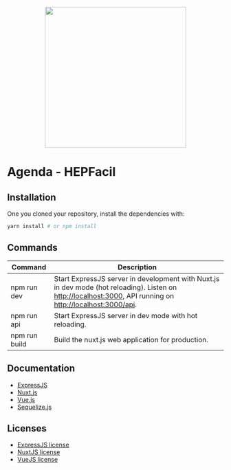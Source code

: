 <p align="center"><img width="328px" src="https://nuxtjs.org/logos/nuxt.svg"></p>

# Agenda - HEPFacil

## Installation

One you cloned your repository, install the dependencies with:

```bash
yarn install # or npm install
```

## Commands

| Command | Description |
|---------|-------------|
| npm run dev | Start ExpressJS server in development with Nuxt.js in dev mode (hot reloading). Listen on [http://localhost:3000](http://localhost:3000), API running on [http://localhost:3000/api](http://localhost:3333/api). |
| npm run api | Start ExpressJS server in dev mode with hot reloading. |
| npm run build | Build the nuxt.js web application for production. |

## Documentation

- [ExpressJS](http://expressjs.com/en/guide/routing.html)
- [Nuxt.js](https://nuxtjs.org/guide/)
- [Vue.js](http://vuejs.org/guide/)
- [Sequelize.js](https://sequelize.org/master/index.html)

## Licenses

- [ExpressJS license](https://github.com/expressjs/express/blob/master/LICENSE)
- [NuxtJS license](https://github.com/nuxt/nuxt.js/blob/master/LICENSE.md)
- [VueJS license](https://github.com/vuejs/vue/blob/master/LICENSE)


